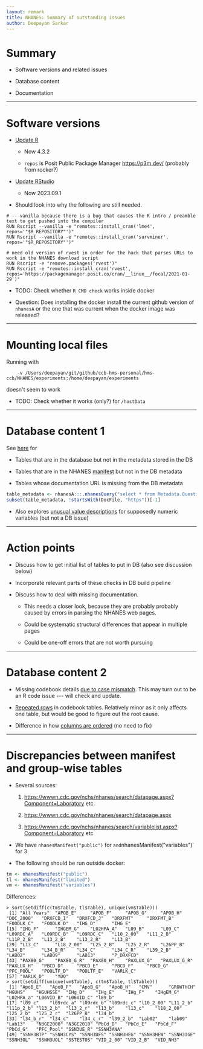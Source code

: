 ```yaml
---
layout: remark
title: NHANES: Summary of outstanding issues
author: Deepayan Sarkar
---
```



# Summary

* Software versions and related issues

* Database content

* Documentation


---

# Software versions

* [Update R](https://github.com/ccb-hms/NHANES/issues/97)

	- Now 4.3.2
	
	- `repos` is Posit Public Package Manager <https://p3m.dev/> (probably from rocker?)

* [Update RStudio](https://github.com/ccb-hms/NHANES/issues/98)

	- Now 2023.09.1

* Should look into why the following are still needed.

```
# -- vanilla because there is a bug that causes the R intro / preamble text to get pushed into the compiler
RUN Rscript --vanilla -e "remotes::install_cran('lme4', repos='"$R_REPOSITORY"')"
RUN Rscript --vanilla -e "remotes::install_cran('survminer', repos='"$R_REPOSITORY"')"

# need old version of rvest in order for the hack that parses URLs to work in the NHANES download script
RUN Rscript -e "remove.packages('rvest')"
RUN Rscript -e "remotes::install_cran('rvest', repos='https://packagemanager.posit.co/cran/__linux__/focal/2021-01-29')"
```

* TODO: Check whether `R CMD check` works inside docker

* Question: Does installing the docker install the current github
  version of `nhanesA` or the one that was current when the docker
  image was released?

---

# Mounting local files

Running with

```
	-v /Users/deepayan/git/github/ccb-hms-personal/hms-ccb/NHANES/experiments:/home/deepayan/experiments
```

doesn't seem to work

* TODO: Check whether it works (only?) for `/hostData`


---

# Database content 1

See [here](https://github.com/ccb-hms/nhanes-exploration/blob/main/build-time-checks.md) for

* Tables that are in the database but not in the metadata stored in the DB

* Tables that are in the NHANES
  [manifest](https://wwwn.cdc.gov/Nchs/Nhanes/search/DataPage.aspx)
  but not in the DB metadata
  
* Tables whose documentation URL is missing from the DB metadata

```r
table_metadata <- nhanesA:::.nhanesQuery("select * from Metadata.QuestionnaireDescriptions")
subset(table_metadata, !startsWith(DocFile, "https"))[-1]
```

* Also explores [unusual value descriptions](https://github.com/ccb-hms/NHANES/issues/112) for
  supposedly numeric variables (but not a DB issue)

---

# Action points

* Discuss how to get initial list of tables to put in DB (also see discussion below)

* Incorporate relevant parts of these checks in DB build pipeline

* Discuss how to deal with missing documentation. 

	* This needs a closer look, because they are probably probably
      caused by errors in parsing the NHANES web pages.
  
	* Could be systematic structural differences that appear in multiple pages 
	
	* Could be one-off errors that are not worth pursuing

---

# Database content 2

* Missing codebook details [due to case mismatch](https://github.com/ccb-hms/NHANES/issues/115). 
  This may turn out to be an R code issue --- will check and update.

* [Repeated rows](https://github.com/ccb-hms/NHANES/issues/118) in
  codebook tables. Relatively minor as it only affects one table, but
  would be good to figure out the root cause.

* Difference in how [columns are ordered](https://github.com/ccb-hms/NHANES/issues/114) 
  (no need to fix)


---

# Discrepancies between manifest and group-wise tables

* Several sources:

	1. <https://wwwn.cdc.gov/nchs/nhanes/search/datapage.aspx?Component=Laboratory> etc.

	2. <https://wwwn.cdc.gov/nchs/nhanes/search/datapage.aspx>

	3. <https://wwwn.cdc.gov/nchs/nhanes/search/variablelist.aspx?Component=Laboratory> etc


* We have `nhanesManifest("public")` for ` and `nhanesManifest("variables")` for 3

* The following should be run outside docker:

```r
tm <- nhanesManifest("public")
tl <- nhanesManifest("limited")
vm <- nhanesManifest("variables")
```

Differences:

```
> sort(setdiff(c(tm$Table, tl$Table), unique(vm$Table)))
 [1] "All Years"  "APOB_E"     "APOB_F"     "APOB_G"     "APOB_H"     "DOC_2000"   "DRXFCD_I"   "DRXFCD_J"   "DRXFMT"     "DRXFMT_B"   "FOODLK_C"   "FOODLK_D"   "IHG_D"      "IHG_E"     
[15] "IHG_F"      "IHGEM_G"    "L02HPA_A"   "L09_B"      "L09_C"      "L09RDC_A"   "L09RDC_B"   "L09RDC_C"   "L10_2_00"   "L11_2_B"    "L11P_2_B"   "L13_2_B"    "L13_2_R"    "L13_B"     
[29] "L13_C"      "L18_2_00"   "L25_2_B"    "L25_2_R"    "L26PP_B"    "L34_B"      "L34_B_R"    "L34_C"      "L34_C_R"    "L39_2_B"    "LAB02"      "LAB09"      "LAB13"      "P_DRXFCD"  
[43] "PAX80_G"    "PAX80_G_R"  "PAX80_H"    "PAXLUX_G"   "PAXLUX_G_R" "PAXLUX_H"   "PBCD_D"     "PBCD_E"     "PBCD_F"     "PBCD_G"     "PFC_POOL"   "POOLTF_D"   "POOLTF_E"   "VARLK_C"   
[57] "VARLK_D"    "YDQ"       
> sort(setdiff(unique(vm$Table), c(tm$Table, tl$Table)))
 [1] "ApoB_E"   "ApoB_F"   "ApoB_G"   "ApoB_H"   "CMV"      "GROWTHCH" "HGUHS"    "HGUHSSE"  "IHg_D"    "IHg_E"    "IHg_F"    "IHgEM_G"  "L02HPA_a" "L06VID_B" "L06VID_C" "l09_b"   
[17] "l09_c"    "l09rdc_a" "l09rdc_b" "l09rdc_c" "l10_2_00" "L11_2_b"  "l11p_2_b" "l13_2_b"  "l13_2_r"  "l13_b"    "l13_c"    "l18_2_00" "l25_2_b"  "l25_2_r"  "l26PP_B"  "l34_b"   
[33] "l34_b_r"  "l34_c"    "l34_c_r"  "l39_2_b"  "Lab02"    "lab09"    "Lab13"    "N3GE2000" "N3GE2010" "PbCd_D"   "PbCd_E"   "PbCd_F"   "PbCd_G"   "PFC_Pool" "SSN3UE_R" "SSNH3ANA"
[49] "SSNH3BTP" "SSNH3CYS" "SSNH3DFS" "SSNH3HEG" "SSNH3HEW" "SSNH3IGE" "SSNH3OL"  "SSNH3UOL" "SSTESTOS" "VID_2_00" "VID_2_B"  "VID_NH3" 
```







